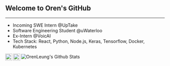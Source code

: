 ## Welcome to Oren's GitHub

-----------

- Incoming SWE Intern @UpTake
- Software Engineering Student @uWaterloo
- Ex-Intern @VoicAI
- Tech Stack: React, Python, Node.js, Keras, Tensorflow, Docker, Kubernetes

<img align="center" src="https://github-readme-stats.vercel.app/api?username=OrenLeung&include_all_commits=true&count_private=true&show_icons=true&line_height=20&title_color=7A7ADB&icon_color=2234AE&text_color=D3D3D3&bg_color=0,000000,130F40" alt="OrenLeung's Github Stats">

<a href="https://www.linkedin.com/in/oren-leung/">
  <img align="left" alt="Oren's Linkdein" width="22px" src="https://cdn.jsdelivr.net/npm/simple-icons@v3/icons/linkedin.svg" />
</a>
<a href="https://github.com/OrenLeung">
  <img align="left" alt="Oren's Github" width="22px" src="https://cdn.jsdelivr.net/npm/simple-icons@v3/icons/github.svg" />
<br />
